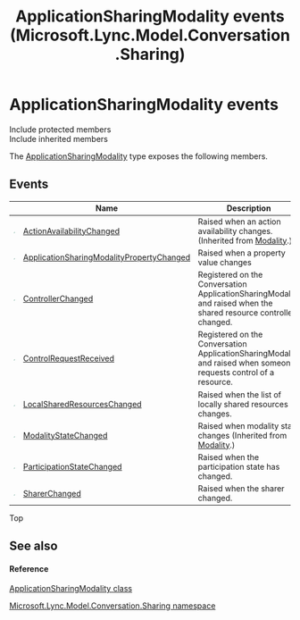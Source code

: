 ﻿---
title: ApplicationSharingModality events (Microsoft.Lync.Model.Conversation.Sharing)
TOCTitle: ApplicationSharingModality events
ms:assetid: Events.T:Microsoft.Lync.Model.Conversation.Sharing.ApplicationSharingModality_DI_3_UC_OCS14MrefLyncWPF
ms:mtpsurl: https://msdn.microsoft.com/en-us/library/microsoft.lync.model.conversation.sharing.applicationsharingmodality_di_3_uc_ocs14mreflyncwpf_events(v=office.15)
ms:contentKeyID: 48600608
ms.date: 07/28/2014
mtps_version: v=office.15
---

# ApplicationSharingModality events

Include protected members  
Include inherited members  

The [ApplicationSharingModality](applicationsharingmodality-class-microsoft-lync-model-conversation-sharing_2.md) type exposes the following members.

## Events

<table>
<thead>
<tr class="header">
<th> </th>
<th>Name</th>
<th>Description</th>
</tr>
</thead>
<tbody>
<tr class="odd">
<td><img src="images/JJ266306.pubevent(Office.15).gif" title="Public event" alt="Public event" /></td>
<td><a href="modality-actionavailabilitychanged-event-microsoft-lync-model-conversation_2.md">ActionAvailabilityChanged</a></td>
<td>Raised when an action availability changes. (Inherited from <a href="modality-class-microsoft-lync-model-conversation_2.md">Modality</a>.)</td>
</tr>
<tr class="even">
<td><img src="images/JJ266306.pubevent(Office.15).gif" title="Public event" alt="Public event" /></td>
<td><a href="applicationsharingmodality-applicationsharingmodalitypropertychanged-event-microsoft-lync-model-conversation-sharing_2.md">ApplicationSharingModalityPropertyChanged</a></td>
<td>Raised when a property value changes</td>
</tr>
<tr class="odd">
<td><img src="images/JJ266306.pubevent(Office.15).gif" title="Public event" alt="Public event" /></td>
<td><a href="applicationsharingmodality-controllerchanged-event-microsoft-lync-model-conversation-sharing_2.md">ControllerChanged</a></td>
<td>Registered on the Conversation ApplicationSharingModality and raised when the shared resource controller changed.</td>
</tr>
<tr class="even">
<td><img src="images/JJ266306.pubevent(Office.15).gif" title="Public event" alt="Public event" /></td>
<td><a href="applicationsharingmodality-controlrequestreceived-event-microsoft-lync-model-conversation-sharing_2.md">ControlRequestReceived</a></td>
<td>Registered on the Conversation ApplicationSharingModality and raised when someone requests control of a resource.</td>
</tr>
<tr class="odd">
<td><img src="images/JJ266306.pubevent(Office.15).gif" title="Public event" alt="Public event" /></td>
<td><a href="applicationsharingmodality-localsharedresourceschanged-event-microsoft-lync-model-conversation-sharing_2.md">LocalSharedResourcesChanged</a></td>
<td>Raised when the list of locally shared resources changes.</td>
</tr>
<tr class="even">
<td><img src="images/JJ266306.pubevent(Office.15).gif" title="Public event" alt="Public event" /></td>
<td><a href="modality-modalitystatechanged-event-microsoft-lync-model-conversation_2.md">ModalityStateChanged</a></td>
<td>Raised when modality state changes (Inherited from <a href="modality-class-microsoft-lync-model-conversation_2.md">Modality</a>.)</td>
</tr>
<tr class="odd">
<td><img src="images/JJ266306.pubevent(Office.15).gif" title="Public event" alt="Public event" /></td>
<td><a href="applicationsharingmodality-participationstatechanged-event-microsoft-lync-model-conversation-sharing_2.md">ParticipationStateChanged</a></td>
<td>Raised when the participation state has changed.</td>
</tr>
<tr class="even">
<td><img src="images/JJ266306.pubevent(Office.15).gif" title="Public event" alt="Public event" /></td>
<td><a href="applicationsharingmodality-sharerchanged-event-microsoft-lync-model-conversation-sharing_2.md">SharerChanged</a></td>
<td>Raised when the sharer changed.</td>
</tr>
</tbody>
</table>


Top

## See also

#### Reference

[ApplicationSharingModality class](applicationsharingmodality-class-microsoft-lync-model-conversation-sharing_2.md)

[Microsoft.Lync.Model.Conversation.Sharing namespace](microsoft-lync-model-conversation-sharing-namespace_2.md)


